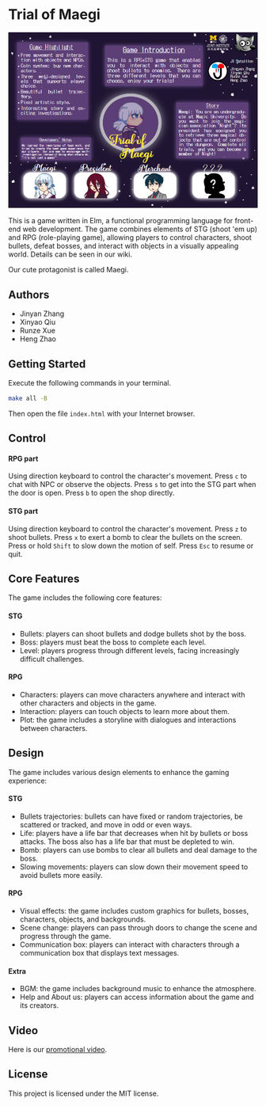 # Trial of Maegi

![](https://github.com/XinyaoQiu/Trial-of-Maegi/raw/master/doc/poster.png)

This is a game written in Elm, a functional programming language for front-end web development. The game combines elements of STG (shoot 'em up) and RPG (role-playing game), allowing players to control characters, shoot bullets, defeat bosses, and interact with objects in a visually appealing world. Details can be seen in our wiki.

Our cute protagonist is called Maegi.

## Authors
- Jinyan Zhang
- Xinyao Qiu
- Runze Xue
- Heng Zhao

## Getting Started

Execute the following commands in your terminal.

```bash
make all -B
```

Then open the file `index.html` with your Internet browser.

## Control

#### RPG part

Using direction keyboard to control the character's movement. Press `c` to chat with NPC or observe the objects. Press `s` to get into the STG part when the door is open. Press `b` to open the shop directly.

#### STG part

Using direction keyboard to control the character's movement. Press `z` to shoot bullets. Press `x` to exert a bomb to clear the bullets on the screen. Press or hold `Shift` to slow down the motion of self. Press `Esc` to resume or quit.

## Core Features

The game includes the following core features:

#### STG

- Bullets: players can shoot bullets and dodge bullets shot by the boss.
- Boss: players must beat the boss to complete each level.
- Level: players progress through different levels, facing increasingly difficult challenges.

#### RPG

- Characters: players can move characters anywhere and interact with other characters and objects in the game.
- Interaction: players can touch objects to learn more about them.
- Plot: the game includes a storyline with dialogues and interactions between characters.

## Design

The game includes various design elements to enhance the gaming experience:

#### STG

- Bullets trajectories: bullets can have fixed or random trajectories, be scattered or tracked, and move in odd or even ways.
- Life: players have a life bar that decreases when hit by bullets or boss attacks. The boss also has a life bar that must be depleted to win.
- Bomb: players can use bombs to clear all bullets and deal damage to the boss.
- Slowing movements: players can slow down their movement speed to avoid bullets more easily.

#### RPG

- Visual effects: the game includes custom graphics for bullets, bosses, characters, objects, and backgrounds.
- Scene change: players can pass through doors to change the scene and progress through the game.
- Communication box: players can interact with characters through a communication box that displays text messages.

#### Extra

- BGM: the game includes background music to enhance the atmosphere.
- Help and About us: players can access information about the game and its creators.

## Video

Here is our [promotional video](https://github.com/XinyaoQiu/Trial-of-Maegi/raw/master/doc/trailer.mp4).

## License

This project is licensed under the MIT license.
